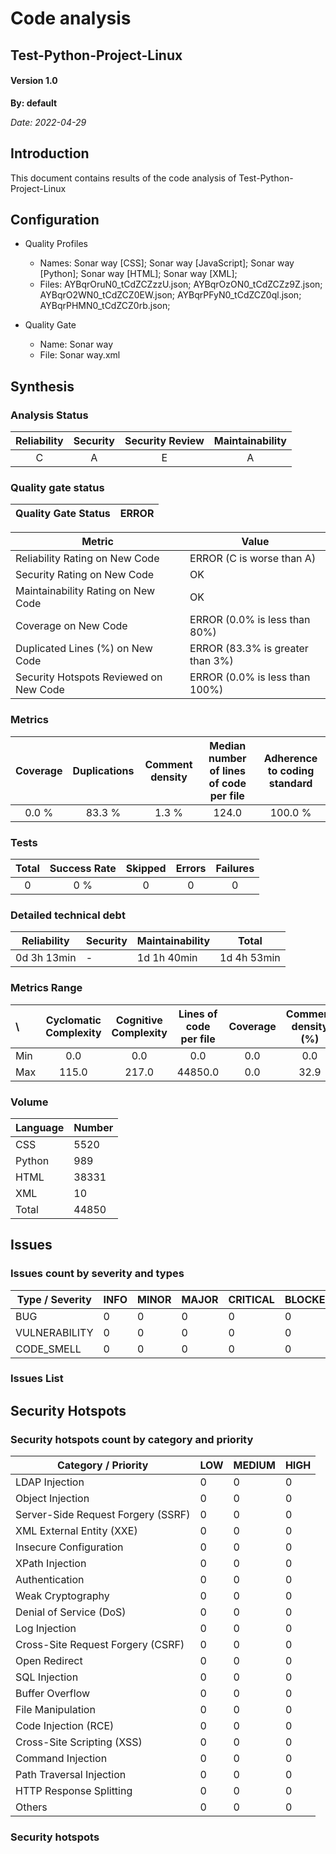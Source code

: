 # Code analysis
## Test-Python-Project-Linux 
#### Version 1.0 

**By: default**

*Date: 2022-04-29*

## Introduction
This document contains results of the code analysis of Test-Python-Project-Linux



## Configuration

- Quality Profiles
    - Names: Sonar way [CSS]; Sonar way [JavaScript]; Sonar way [Python]; Sonar way [HTML]; Sonar way [XML]; 
    - Files: AYBqrOruN0_tCdZCZzzU.json; AYBqrOzON0_tCdZCZz9Z.json; AYBqrO2WN0_tCdZCZ0EW.json; AYBqrPFyN0_tCdZCZ0ql.json; AYBqrPHMN0_tCdZCZ0rb.json; 


 - Quality Gate
    - Name: Sonar way
    - File: Sonar way.xml

## Synthesis

### Analysis Status

Reliability | Security | Security Review | Maintainability |
:---:|:---:|:---:|:---:
C | A | E | A |

### Quality gate status

| Quality Gate Status | ERROR |
|-|-|

Metric|Value
---|---
Reliability Rating on New Code|ERROR (C is worse than A)
Security Rating on New Code|OK
Maintainability Rating on New Code|OK
Coverage on New Code|ERROR (0.0% is less than 80%)
Duplicated Lines (%) on New Code|ERROR (83.3% is greater than 3%)
Security Hotspots Reviewed on New Code|ERROR (0.0% is less than 100%)


### Metrics

Coverage | Duplications | Comment density | Median number of lines of code per file | Adherence to coding standard |
:---:|:---:|:---:|:---:|:---:
0.0 % | 83.3 % | 1.3 % | 124.0 | 100.0 %

### Tests

Total | Success Rate | Skipped | Errors | Failures |
:---:|:---:|:---:|:---:|:---:
0 | 0 % | 0 | 0 | 0

### Detailed technical debt

Reliability|Security|Maintainability|Total
---|---|---|---
0d 3h 13min|-|1d 1h 40min|1d 4h 53min


### Metrics Range

\ | Cyclomatic Complexity | Cognitive Complexity | Lines of code per file | Coverage | Comment density (%) | Duplication (%)
:---|:---:|:---:|:---:|:---:|:---:|:---:
Min | 0.0 | 0.0 | 0.0 | 0.0 | 0.0 | 0.0
Max | 115.0 | 217.0 | 44850.0 | 0.0 | 32.9 | 100.0

### Volume

Language|Number
---|---
CSS|5520
Python|989
HTML|38331
XML|10
Total|44850


## Issues

### Issues count by severity and types

Type / Severity|INFO|MINOR|MAJOR|CRITICAL|BLOCKER
---|---|---|---|---|---
BUG|0|0|0|0|0
VULNERABILITY|0|0|0|0|0
CODE_SMELL|0|0|0|0|0


### Issues List



## Security Hotspots

### Security hotspots count by category and priority

Category / Priority|LOW|MEDIUM|HIGH
---|---|---|---
LDAP Injection|0|0|0
Object Injection|0|0|0
Server-Side Request Forgery (SSRF)|0|0|0
XML External Entity (XXE)|0|0|0
Insecure Configuration|0|0|0
XPath Injection|0|0|0
Authentication|0|0|0
Weak Cryptography|0|0|0
Denial of Service (DoS)|0|0|0
Log Injection|0|0|0
Cross-Site Request Forgery (CSRF)|0|0|0
Open Redirect|0|0|0
SQL Injection|0|0|0
Buffer Overflow|0|0|0
File Manipulation|0|0|0
Code Injection (RCE)|0|0|0
Cross-Site Scripting (XSS)|0|0|0
Command Injection|0|0|0
Path Traversal Injection|0|0|0
HTTP Response Splitting|0|0|0
Others|0|0|0


### Security hotspots

